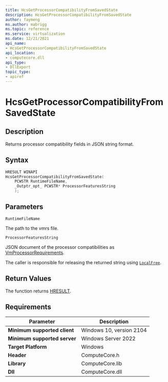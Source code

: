 ```yaml
---
title: HcsGetProcessorCompatibilityFromSavedState
description: HcsGetProcessorCompatibilityFromSavedState
author: faymeng
ms.author: mabrigg
ms.topic: reference
ms.service: virtualization
ms.date: 12/21/2021
api_name:
- HcsGetProcessorCompatibilityFromSavedState
api_location:
- computecore.dll
api_type:
- DllExport
topic_type: 
- apiref
---
```

# HcsGetProcessorCompatibilityFromSavedState

## Description

Returns processor compatibility fields in JSON string format.

## Syntax

```cpp
HRESULT WINAPI
HcsGetProcessorCompatibilityFromSavedState(
    PCWSTR RuntimeFileName,
    _Outptr_opt_ PCWSTR* ProcessorFeaturesString
    );
```

## Parameters

`RuntimeFileName`

The path to the vmrs file.

`ProcessorFeaturesString`

JSON document of the processor compatibilities as [VmProcessorRequirements](./../SchemaReference.md#VmProcessorRequirements).

The caller is responsible for releasing the returned string using [`LocalFree`](/windows/win32/api/winbase/nf-winbase-localfree).

## Return Values

The function returns [HRESULT](./HCSHResult.md).

## Requirements

|Parameter|Description|
|---|---|
| **Minimum supported client** | Windows 10, version 2104|
| **Minimum supported server** | Windows Server 2022 |
| **Target Platform** | Windows |
| **Header** | ComputeCore.h |
| **Library** | ComputeCore.lib |
| **Dll** | ComputeCore.dll |

